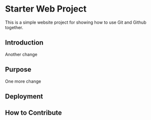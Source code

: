 # Starter Web Project

This is a simple website project for showing how to use Git and Github together.

## Introduction

Another change

## Purpose

One more change

## Deployment

## How to Contribute
